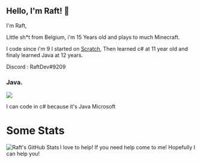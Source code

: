 ## Hello, I'm Raft! 👋

I'm Raft,

Little sh*t from Belgium, i'm 15 Years old and plays to much Minecraft.

I code since i'm 9 I started on [Scratch](https://scratch.mit.edu/), Then learned c# at 11 year old and finaly learned Java at 12 years.

Discord : RaftDev#9209

### Java.
<img src="https://github-readme-stats.vercel.app/api/top-langs/?username=Raft08&theme=radical&layout=compact">


I can code in c# because it's Java Microsoft


# Some Stats 

<img align="left" alt="Raft's GitHub Stats" src="https://github-readme-stats.vercel.app/api?username=Raft08&show_icons=true&hide_border=false&title_color=31F9FF&icon_color=22C6CB&bg_color=09131B&text_color=ffffff&border_color=0c1a25" />

I love to help! If you need help come to me! Hopefully I can help you!
